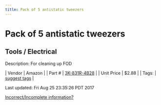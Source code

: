```yaml
---
title: Pack of 5 antistatic tweezers
---
```


# Pack of 5 antistatic tweezers
## Tools / Electrical
Description: 	For cleaning up FOD 

| Vendor | Amazon | 
| Part # | [3K-831R-4B28](http://www.amazon.com/Marrywindix-Tweezers-Non-magnetic-Forceps-Anti-static/dp/B00DVIEJ14) | 
| Unit Price | $2.88 | 
| Tags: | [suggest tags](https://docs.google.com/forms/d/e/1FAIpQLSeWyY8v3RgOty-MyWmh9U0iivNYN_molChYyS-0U-o-kOAv_g/viewform) | 

Last updated: Fri Aug 25 23:35:26 PDT 2017

 [Incorrect/Incomplete information?](https://docs.google.com/forms/d/e/1FAIpQLSeWyY8v3RgOty-MyWmh9U0iivNYN_molChYyS-0U-o-kOAv_g/viewform)